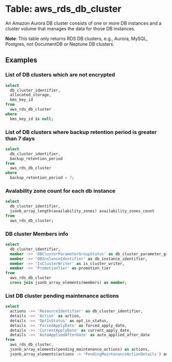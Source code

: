 # Table: aws_rds_db_cluster

An Amazon Aurora DB cluster consists of one or more DB instances and a cluster volume that manages the data for those DB instances.

**Note**: This table only returns RDS DB clusters, e.g., Aurora, MySQL, Postgres, not DocumentDB or Neptune DB clusters.

## Examples

### List of DB clusters which are not encrypted

```sql
select
  db_cluster_identifier,
  allocated_storage,
  kms_key_id
from
  aws_rds_db_cluster
where
  kms_key_id is null;
```

### List of DB clusters where backup retention period is greater than 7 days

```sql
select
  db_cluster_identifier,
  backup_retention_period
from
  aws_rds_db_cluster
where
  backup_retention_period > 7;
```

### Avalability zone count for each db instance

```sql
select
  db_cluster_identifier,
  jsonb_array_length(availability_zones) availability_zones_count
from
  aws_rds_db_cluster;
```

### DB cluster Members info

```sql
select
  db_cluster_identifier,
  member ->> 'DBClusterParameterGroupStatus' as db_cluster_parameter_group_status,
  member ->> 'DBInstanceIdentifier' as db_instance_identifier,
  member ->> 'IsClusterWriter' as is_cluster_writer,
  member ->> 'PromotionTier' as promotion_tier
from
  aws_rds_db_cluster
  cross join jsonb_array_elements(members) as member;
```

### List DB cluster pending maintenance actions

```sql
select
  actions ->> 'ResourceIdentifier' as db_cluster_identifier,
  details ->> 'Action' as action,
  details ->> 'OptInStatus' as opt_in_status,
  details ->> 'ForcedApplyDate' as forced_apply_date,
  details ->> 'CurrentApplyDate' as current_apply_date,
  details ->> 'AutoAppliedAfterDate' as auto_applied_after_date
from
  aws_rds_db_cluster,
  jsonb_array_elements(pending_maintenance_actions) as actions,
  jsonb_array_elements(actions -> 'PendingMaintenanceActionDetails') as details;
```
